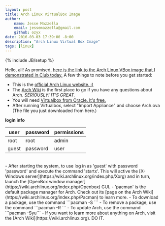 ```yaml
---
layout: post
title: Arch Linux VirtualBox Image
author:
    name: Jesse Mazzella
    email: jessemazzella@gmail.com
    github: ozyx
date: 2016-03-03 17:39:00 -8:00
description: "Arch Linux Virtual Box Image"
tags: [linux]
---
```

{% include JB/setup %}

Hello, all! As promised, [here is the link to the Arch Linux VBox image that I demonstrated in Club today.](https://www.dropbox.com/s/9kesbn97w6ul43l/Arch.ova?dl=0) A few things to note before you get started:

- This is the [official Arch Linux website. :)](https://www.archlinux.org)
- The [Arch Wiki](https://wiki.archlinux.org) is the first place to go if you have any questions about Arch. *SERIOUSLY! IT'S GREAT.*
- You will need [Virtualbox from Oracle. It's free.](https://www.virtualbox.org/wiki/Downloads)
- After running Virtualbox, select "Import Appliance" and choose Arch.ova (The file you just downloaded from here.)

**login info**

|user |password|permissions|
|-----|--------|-----------|
|root |  root  |   admin   |
|guest|password|   user    |
<br>
- After starting the system, to use log in as 'guest' with password 'password' and execute the command 'startx'. This will active the [X-Windows server](https://wiki.archlinux.org/index.php/Xorg) and in turn, launch the [OpenBox window manager](https://wiki.archlinux.org/index.php/Openbox) GUI.
- 'pacman' is the default package manager for Arch. Check out its [page on the Arch Wiki](https://wiki.archlinux.org/index.php/Pacman) to learn more.
- To download a package, use the command ```pacman -S <package name>```
- To remove a package, use the command ```pacman -R <package name>```
- To update Arch, use the command ```pacman -Syu```
- If you want to learn more about anything on Arch, visit the [Arch Wiki](https://wiki.archlinux.org). DO IT.
